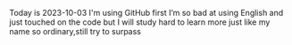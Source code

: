 Today is 2023-10-03
I'm using GitHub first
I’m so bad at using English and just touched on the code
but I will study hard to learn more
just like my name
so ordinary,still try to surpass
